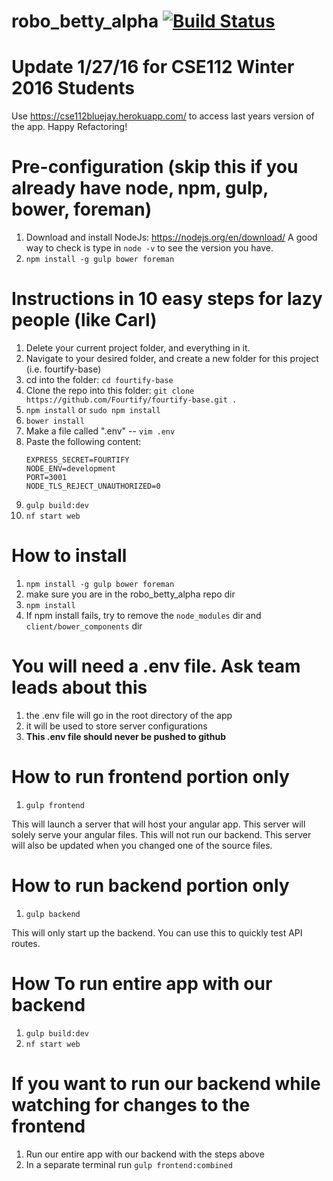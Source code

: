 # robo_betty_alpha [![Build Status](https://travis-ci.org/bluejay112/robo_betty_alpha.svg?branch=development)](https://travis-ci.org/bluejay112/robo_betty_alpha)

# Update 1/27/16 for CSE112 Winter 2016 Students
Use https://cse112bluejay.herokuapp.com/ to access last years version of the app. Happy Refactoring!

# Pre-configuration (skip this if you already have node, npm, gulp, bower, foreman)
1. Download and install NodeJs: https://nodejs.org/en/download/ A good way to check is type in `node -v` to see the version you have.
2. `npm install -g gulp bower foreman`

# Instructions in 10 easy steps for lazy people (like Carl)
1. Delete your current project folder, and everything in it.
2. Navigate to your desired folder, and create a new folder for this project (i.e. fourtify-base)
3. cd into the folder: `cd fourtify-base`
4. Clone the repo into this folder: `git clone https://github.com/Fourtify/fourtify-base.git .`
5. `npm install` or `sudo npm install`
6. `bower install`
7. Make a file called ".env" -- `vim .env`
8. Paste the following content:
    ```
    EXPRESS_SECRET=FOURTIFY
    NODE_ENV=development
    PORT=3001
    NODE_TLS_REJECT_UNAUTHORIZED=0
    ```
9. `gulp build:dev`
10. `nf start web`


# How to install
1. `npm install -g gulp bower foreman`
2. make sure you are in the robo_betty_alpha repo dir
3. `npm install`
4. If npm install fails, try to remove the `node_modules` dir and `client/bower_components` dir


# You will need a .env file. Ask team leads about this
1. the .env file will go in the root directory of the app
2. it will be used to store server configurations
3. __This .env file should never be pushed to github__

# How to run frontend portion only
1. `gulp frontend`

This will launch a server that will host your angular app.
This server will solely serve your angular files. This will not run our backend.
This server will also be updated when you changed one of the source files.

# How to run backend portion only
1. `gulp backend`

This will only start up the backend. You can use this to quickly test API
routes.

# How To run entire app with our backend
1. `gulp build:dev`
2. `nf start web`

# If you want to run our backend while watching for changes to the frontend
1. Run our entire app with our backend with the steps above
2. In a separate terminal run `gulp frontend:combined`

